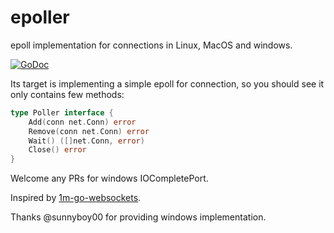 # epoller
epoll implementation for connections in Linux, MacOS and windows.

[![GoDoc](https://godoc.org/github.com/TradingStartup/epoller?status.png)](http://godoc.org/github.com/smallnest/epoller)

Its target is implementing a simple epoll for connection, so you should see it only contains few methods:

```go
type Poller interface {
	Add(conn net.Conn) error
	Remove(conn net.Conn) error
	Wait() ([]net.Conn, error)
	Close() error
}
```

Welcome any PRs for windows IOCompletePort.

Inspired by [1m-go-websockets](https://github.com/eranyanay/1m-go-websockets).

Thanks @sunnyboy00 for providing windows implementation.